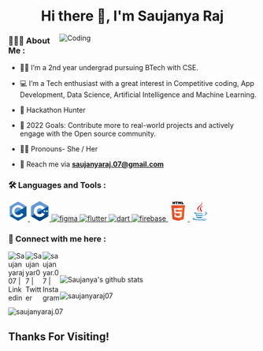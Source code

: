 <h1 align="center">Hi there 👋, I'm Saujanya Raj</h1>

<img align="right" alt="Coding" width="400" src="https://cdn.dribbble.com/users/2646423/screenshots/5507196/computer.gif">

<h3 align="left">👩🏻‍💻 About Me :</h3>

- 🙋‍♀️ I’m a 2nd year undergrad pursuing BTech with CSE.

- 💻  I’m a Tech enthusiast with a great interest in Competitive coding, App Development, Data Science, Artificial Intelligence and Machine Learning.

- 🔭 Hackathon Hunter

- 🥅 2022 Goals: Contribute more to real-world projects and actively engage with the Open source community.

- 👩🏻 Pronouns- She / Her

- 📧 Reach me via **saujanyaraj.07@gmail.com**

<h3 align="left">🛠 Languages and Tools :</h3> 
<a href="https://www.cprogramming.com/" target="_blank"> <img src="https://raw.githubusercontent.com/devicons/devicon/master/icons/c/c-original.svg" alt="c" width="40" height="40"/> </a> <a href="https://www.w3schools.com/cpp/" target="_blank"> <img src="https://raw.githubusercontent.com/devicons/devicon/master/icons/cplusplus/cplusplus-original.svg" alt="cplusplus" width="40" height="40"/> </a><a href="https://www.figma.com/" target="_blank"> <img src="https://www.vectorlogo.zone/logos/figma/figma-icon.svg" alt="figma" width="40" height="40"/> </a> <a href="https://flutter.dev" target="_blank"> <img src="https://www.vectorlogo.zone/logos/flutterio/flutterio-icon.svg" alt="flutter" width="40" height="40"/> </a><a href="https://dart.dev" target="_blank"> <img src="https://www.vectorlogo.zone/logos/dartlang/dartlang-icon.svg" alt="dart" width="40" height="40"/> </a> <a href="https://firebase.google.com/" target="_blank"> <img src="https://www.vectorlogo.zone/logos/firebase/firebase-icon.svg" alt="firebase" width="40" height="40"/> </a><a href="https://www.w3.org/html/" target="_blank"> <img src="https://raw.githubusercontent.com/devicons/devicon/master/icons/html5/html5-original-wordmark.svg" alt="html5" width="40" height="40"/> </a> <a href="https://www.java.com" target="_blank" rel="noreferrer"> <img src="https://raw.githubusercontent.com/devicons/devicon/master/icons/java/java-original.svg" alt="java" width="40" height="40"/> </a>

<h3 align="left">🤝 Connect with me here :</h3>  

<a href="https://www.linkedin.com/in/saujanyaraj07/">
    <img align="left" alt="Saujanyaraj07 | Linkedin" width="35px" src="https://github.com/TheDudeThatCode/TheDudeThatCode/blob/master/Assets/Linkedin.svg" />
  </a>
   <a href="https://twitter.com/Saujanyar07">
    <img align="left" alt="Saujanyar07 | Twitter" width="35px" src="https://github.com/TheDudeThatCode/TheDudeThatCode/blob/master/Assets/Twitter.svg" />
</a> 

  <a href="https://www.instagram.com/saujanyar.07/">
    <img align="left" alt="saujanyar.07 | Instagram" width="35px" src="https://github.com/TheDudeThatCode/TheDudeThatCode/blob/master/Assets/Instagram.svg" />
  </a>
  <br><br>

![Saujanya's github stats](https://github-readme-stats.vercel.app/api?username=saujanyaraj07&count_private=true&show_icons=true&theme=radical)

<p><img align="center" src="https://github-readme-streak-stats.herokuapp.com/?user=saujanyaraj07&" alt="saujanyaraj07" /></p>

<p><img align="center" src="https://github-readme-stats.vercel.app/api/top-langs?username=saujanyaraj07&show_icons=true&locale=en&layout=compact" alt="saujanyaraj.07" /></p>

</div>

<h2>Thanks For Visiting!  </h2>
